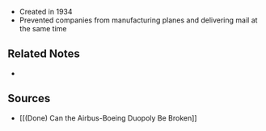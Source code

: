 - Created in 1934
- Prevented companies from manufacturing planes and delivering mail at the same time

## Related Notes
- 

## Sources
- [[(Done) Can the Airbus-Boeing Duopoly Be Broken]]